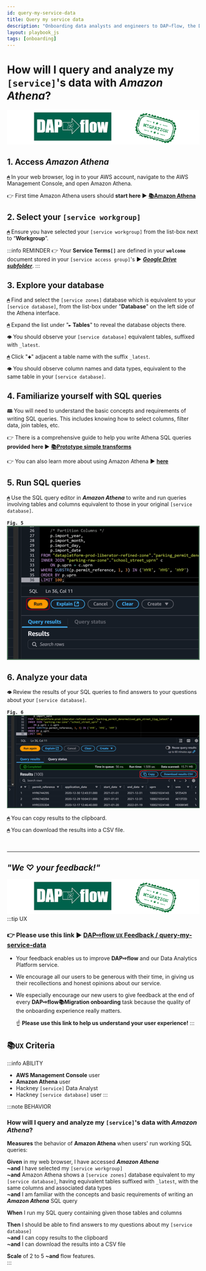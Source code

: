```yaml
---
id: query-my-service-data
title: Query my service data
description: "Onboarding data analysts and engineers to DAP⇨flow, the Data Analytics Platform Airflow integration."
layout: playbook_js
tags: [onboarding]
---
```

# How will I query and analyze my `[service]`'s data with ***Amazon Athena***?
![DAP⇨flow](../images/DAPairflowFLOWmigration.png)  

## 1. Access ***Amazon Athena***
**`🖱`** In your web browser, log in to your AWS account, navigate to the AWS Management Console, and open Amazon Athena. 
   
👉 First time Amazon Athena users should **start here ►** **[📚Amazon Athena](../parking/access-my-Amazon-Athena-database)** 

## 2. Select your `[service workgroup]`
**`🖱`** Ensure you have selected your `[service workgroup]` from the list-box next to “**Workgroup**”.  

:::info REMINDER
👉  Your **Service Terms`[]`** are defined in your **`welcome`** document stored in your `[service access group]`'s **►** [***Google Drive subfolder***](https://drive.google.com/drive/folders/1soY6hORmPVlRvlW_t1V1hTFXfZbLt6NS?usp=drive_link). 
:::

## 3. Explore your database
**`🖱`** Find and select the `[service zones]` database which is equivalent to your `[service database]`, from the list-box under "**Database**" on the left side of the Athena interface.  

**`🖱`** Expand the list under "**`►` Tables**" to reveal the database objects there.  

**`👁`** You should observe your `[service database]` equivalent tables, suffixed with `_latest`.

**`🖱`** Click "`🞧`" adjacent a table name with the suffix `_latest`.  

 **`👁`** You should observe column names and data types, equivalent to the same table in your `[service database]`.  

## 4. Familiarize yourself with SQL queries
**`🕮`** You will need to understand the basic concepts and requirements of writing SQL queries. This includes knowing how to select columns, filter data, join tables, etc.  

👉 There is a comprehensive guide to help you write Athena SQL queries **provided here ►** **[📚Prototype simple transforms](../parking/prototype-simple-transforms)**  

👉 You can also learn more about using Amazon Athena **►** [**here**](https://docs.aws.amazon.com/athena/latest/ug/using-athena-sql.html)

## 5. Run SQL queries
**`🖱`** Use the SQL query editor in ***Amazon Athena*** to write and run queries involving tables and columns equivalent to those in your original `[service database]`.

**`Fig. 5`** ![Fig. 5](../images/parking-query-my-service-data-five.png)

## 6. Analyze your data   
**`👁`** Review the results of your SQL queries to find answers to your questions about your `[service database]`.

**`Fig. 6`** ![Fig. 6](../images/parking-query-my-service-data-six.png)

**`🖱`** You can copy results to the clipboard.  

**`🖱`** You can download the results into a CSV file.  
<br> 
</br>  

---
## ***"We* ♡ *your feedback!"***
![DAP⇨flow](../images/DAPairflowFLOWmigration.png)  
:::tip UX  
### 👉 Please use **this link ►** [**DAP⇨flow** `UX` **Feedback / query-my-service-data**](https://docs.google.com/forms/d/e/1FAIpQLSc7nv1XmfRJKZlZTYIJQxAwbimUfsZLXQOVt3TJO-zUOjcRGQ/viewform?usp=pp_url&entry.339550210=query-my-service-data)  

- Your feedback enables us to improve **DAP⇨flow** and our Data Analytics Platform service.  
- We encourage all our users to be generous with their time, in giving us their recollections and honest opinions about our service.  
- We especially encourage our new users to give feedback at the end of every **DAP⇨flow📚Migration onboarding** task because the quality of the onboarding experience really matters.  

   ☝ **Please use this link to help us understand your user experience!**
:::


## 📚`UX` Criteria
:::info ABILITY  
* **AWS Management Console** user  
* **Amazon Athena** user  
* Hackney `[service]` Data Analyst
* Hackney `[service database]` user
:::

:::note BEHAVIOR  
### How will I query and analyze my `[service]`'s data with ***Amazon Athena***?
**Measures** the behavior of **Amazon Athena** when users' run working SQL queries:

**Given** in my web browser, I have accessed ***Amazon Athena***  
**~and** I have selected my `[service workgroup]`  
**~and** Amazon Athena shows a `[service zones]` database equivalent to my `[service database]`, having equivalent tables suffixed with `_latest`, with the same columns and associated data types  
**~and** I am familiar with the concepts and basic requirements of writing an ***Amazon Athena*** SQL query  

**When** I run my SQL query containing given those tables and columns  

**Then** I should be able to find answers to my questions about my `[service database]`    
**~and** I can copy results to the clipboard  
**~and** I can download the results into a CSV file  

**Scale** of 2 to 5 **~and** flow features.  
:::
